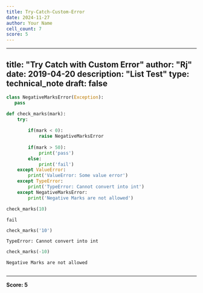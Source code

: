 ```yaml
---
title: Try-Catch-Custom-Error
date: 2024-11-27
author: Your Name
cell_count: 7
score: 5
---
```


---
title: "Try Catch with Custom Error"
author: "Rj"
date: 2019-04-20
description: "List Test"
type: technical_note
draft: false
---

```python
class NegativeMarksError(Exception):
   pass
```


```python
def check_marks(mark):
    try:
        
        if(mark < 0):
            raise NegativeMarksError
        
        if(mark > 50):
            print('pass')
        else:
            print('fail')
    except ValueError:
        print('ValueError: Some value error')
    except TypeError:
        print('TypeError: Cannot convert into int')
    except NegativeMarksError:
        print('Negative Marks are not allowed')
```


```python
check_marks(10)
```

    fail



```python
check_marks('10')
```

    TypeError: Cannot convert into int



```python
check_marks(-10)
```

    Negative Marks are not allowed



```python

```


---
**Score: 5**